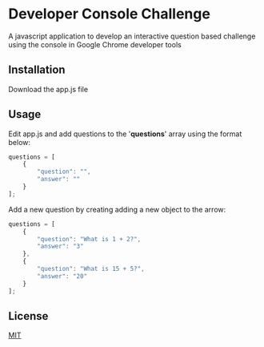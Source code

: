 # Developer Console Challenge

A javascript application to develop an interactive question based challenge using the console in Google Chrome developer tools

## Installation

Download the app.js file

## Usage

Edit app.js and add questions to the '**questions**' array using the format below:

```js
questions = [
    {
        "question": "",
        "answer": ""
    }
];
```

Add a new question by creating adding a new object to the arrow:

```js
questions = [
    {
        "question": "What is 1 + 2?",
        "answer": "3"
    },
    {
        "question": "What is 15 + 5?",
        "answer": "20"
    }
];
```

## License

  [MIT](LICENSE)
